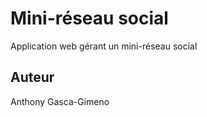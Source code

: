 # Mini-réseau social

Application web gérant un mini-réseau social

## Auteur 
Anthony Gasca-Gimeno
